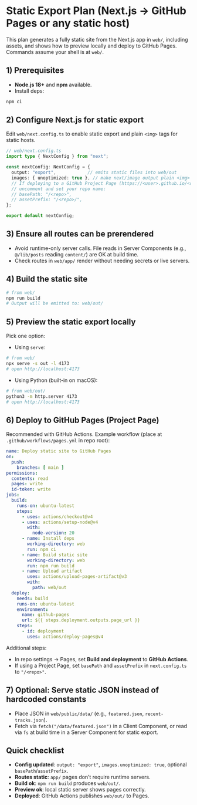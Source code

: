 # Static Export Plan (Next.js → GitHub Pages or any static host)

This plan generates a fully static site from the Next.js app in `web/`, including assets, and shows how to preview locally and deploy to GitHub Pages. Commands assume your shell is at `web/`.

## 1) Prerequisites
- **Node.js 18+** and **npm** available.
- Install deps:
```bash
npm ci
```

## 2) Configure Next.js for static export
Edit `web/next.config.ts` to enable static export and plain `<img>` tags for static hosts.
```ts
// web/next.config.ts
import type { NextConfig } from "next";

const nextConfig: NextConfig = {
  output: "export",            // emits static files into web/out
  images: { unoptimized: true }, // make next/image output plain <img>
  // If deploying to a GitHub Project Page (https://<user>.github.io/<repo>/),
  // uncomment and set your repo name:
  // basePath: "/<repo>",
  // assetPrefix: "/<repo>/",
};

export default nextConfig;
```

## 3) Ensure all routes can be prerendered
- Avoid runtime-only server calls. File reads in Server Components (e.g., `@/lib/posts` reading `content/`) are OK at build time.
- Check routes in `web/app/` render without needing secrets or live servers.

## 4) Build the static site
```bash
# from web/
npm run build
# Output will be emitted to: web/out/
```

## 5) Preview the static export locally
Pick one option:
- Using `serve`:
```bash
# from web/
npx serve -s out -l 4173
# open http://localhost:4173
```
- Using Python (built-in on macOS):
```bash
# from web/out/
python3 -m http.server 4173
# open http://localhost:4173
```

## 6) Deploy to GitHub Pages (Project Page)
Recommended with GitHub Actions. Example workflow (place at `.github/workflows/pages.yml` in repo root):
```yaml
name: Deploy static site to GitHub Pages
on:
  push:
    branches: [ main ]
permissions:
  contents: read
  pages: write
  id-token: write
jobs:
  build:
    runs-on: ubuntu-latest
    steps:
      - uses: actions/checkout@v4
      - uses: actions/setup-node@v4
        with:
          node-version: 20
      - name: Install deps
        working-directory: web
        run: npm ci
      - name: Build static site
        working-directory: web
        run: npm run build
      - name: Upload artifact
        uses: actions/upload-pages-artifact@v3
        with:
          path: web/out
  deploy:
    needs: build
    runs-on: ubuntu-latest
    environment:
      name: github-pages
      url: ${{ steps.deployment.outputs.page_url }}
    steps:
      - id: deployment
        uses: actions/deploy-pages@v4
```
Additional steps:
- In repo settings → Pages, set **Build and deployment** to **GitHub Actions**.
- If using a Project Page, set `basePath` and `assetPrefix` in `next.config.ts` to `"/<repo>"`.

## 7) Optional: Serve static JSON instead of hardcoded constants
- Place JSON in `web/public/data/` (e.g., `featured.json`, `recent-tracks.json`).
- Fetch via `fetch("/data/featured.json")` in a Client Component, or read via `fs` at build time in a Server Component for static export.

## Quick checklist
- **Config updated**: `output: "export"`, `images.unoptimized: true`, optional `basePath`/`assetPrefix`.
- **Routes static**: `app/` pages don’t require runtime servers.
- **Build ok**: `npm run build` produces `web/out/`.
- **Preview ok**: local static server shows pages correctly.
- **Deployed**: GitHub Actions publishes `web/out/` to Pages.
